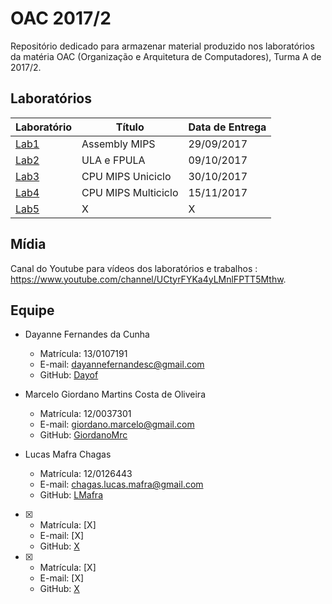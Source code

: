 # OAC 2017/2

Repositório dedicado para armazenar material produzido nos laboratórios da matéria OAC (Organização e Arquitetura de Computadores), Turma A de 2017/2.

## Laboratórios

| Laboratório  | Título              | Data de Entrega |
| ------------ | -----------------   | --------------- |
| [Lab1](Lab1) | Assembly MIPS       | 29/09/2017      |
| [Lab2](Lab2) | ULA e FPULA         | 09/10/2017      |
| [Lab3](Lab3) | CPU MIPS Uniciclo   | 30/10/2017      |
| [Lab4](Lab4) | CPU MIPS Multiciclo | 15/11/2017      |
| [Lab5](Lab5) | X                   | X               |

## Mídia

Canal do Youtube para vídeos dos laboratórios e trabalhos : https://www.youtube.com/channel/UCtyrFYKa4yLMnlFPTT5Mthw.

## Equipe

- Dayanne Fernandes da Cunha
  - Matrícula: 13/0107191
  - E-mail: dayannefernandesc@gmail.com
  - GitHub: [Dayof](https://github.com/Dayof)

- Marcelo Giordano Martins Costa de Oliveira
  - Matrícula: 12/0037301
  - E-mail: giordano.marcelo@gmail.com
  - GitHub: [GiordanoMrc](https://github.com/GiordanoMrc)

- Lucas Mafra Chagas
  - Matrícula: 12/0126443
  - E-mail: chagas.lucas.mafra@gmail.com
  - GitHub: [LMafra](https://github.com/LMafra)

- [X]
  - Matrícula: [X]
  - E-mail: [X]
  - GitHub: [X](https://github.com/[X])

- [X]
  - Matrícula: [X]
  - E-mail: [X]
  - GitHub: [X](https://github.com/[X])
